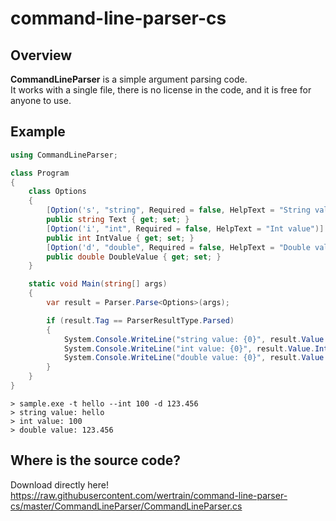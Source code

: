 # command-line-parser-cs

## Overview

**CommandLineParser** is a simple argument parsing code.  
It works with a single file, there is no license in the code, and it is free for anyone to use.

## Example

```cs
using CommandLineParser;

class Program
{
    class Options
    {
        [Option('s', "string", Required = false, HelpText = "String value")]
        public string Text { get; set; }
        [Option('i', "int", Required = false, HelpText = "Int value")]
        public int IntValue { get; set; }
        [Option('d', "double", Required = false, HelpText = "Double value")]
        public double DoubleValue { get; set; }
    }

    static void Main(string[] args)
    {
        var result = Parser.Parse<Options>(args);

        if (result.Tag == ParserResultType.Parsed)
        {
            System.Console.WriteLine("string value: {0}", result.Value.Text);
            System.Console.WriteLine("int value: {0}", result.Value.IntValue);
            System.Console.WriteLine("double value: {0}", result.Value.DoubleValue);
        }
    }
}
```

```shell
> sample.exe -t hello --int 100 -d 123.456
> string value: hello
> int value: 100
> double value: 123.456
```

## Where is the source code?

Download directly here\!  
https://raw.githubusercontent.com/wertrain/command-line-parser-cs/master/CommandLineParser/CommandLineParser.cs
